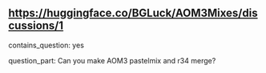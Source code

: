 ## https://huggingface.co/BGLuck/AOM3Mixes/discussions/1

contains_question: yes

question_part: Can you make AOM3 pastelmix and r34 merge?